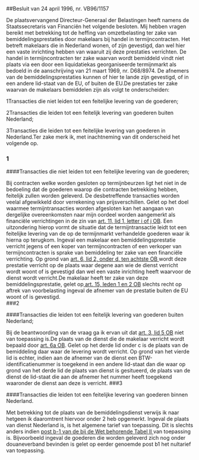 <meta http-equiv='Content-Type' content='text/html; charset=utf-8' />

##Besluit van 24 april 1996, nr. VB96/1157

De plaatsvervangend Directeur-Generaal der Belastingen heeft namens de Staatssecretaris van Financiën het volgende besloten.    Mij hebben vragen bereikt met betrekking tot de heffing van omzetbelasting ter zake van bemiddelingsprestaties door makelaars bij handel in termijncontracten. Het betreft makelaars die in Nederland wonen, of zijn gevestigd, dan wel hier een vaste inrichting hebben van waaruit zij deze prestaties verrichten. De handel in termijncontracten ter zake waarvan wordt bemiddeld vindt niet plaats via een door een liquidatiekas georganiseerde termijnmarkt als bedoeld in de aanschrijving van 21 maart 1969, nr. D68/8974. De afnemers van de bemiddelingsprestaties kunnen of hier te lande zijn gevestigd, of in een andere lid-staat van de EU, of buiten de EU.De prestaties ter zake waarvan de makelaars bemiddelen zijn als volgt te onderscheiden:

1Transacties die niet leiden tot een feitelijke levering van de goederen; 

2Transacties die leiden tot een feitelijk levering van goederen buiten Nederland; 

3Transacties die leiden tot een feitelijke levering van goederen in Nederland.Ter zake merk ik, met inachtneming van dit onderscheid het volgende op.  
### 1  

####Transacties die niet leiden tot een feitelijke levering van de goederen;

Bij contracten welke worden gesloten op termijnbeurzen ligt het niet in de bedoeling dat de goederen waarop die contracten betrekking hebben, feitelijk zullen worden geleverd. De desbetreffende transacties worden veelal afgewikkeld door verrekening van prijsverschillen. Gelet op het doel waarmee termijntransacties worden afgesloten kan het aangaan van dergelijke overeenkomsten naar mijn oordeel worden aangemerkt als financiële verrichtingen in de zin van [art. 11, lid 1, letter i of j OB](../../../../../../../../../wet/wet/op/de/omzetbelasting/1968/BWBR0002629/README.md). Een uitzondering hierop vormt de situatie dat de termijntransactie leidt tot een feitelijke levering van de op de termijnmarkt verhandelde goederen waar ik hierna op terugkom. Ingeval een makelaar een bemiddelingsprestatie verricht jegens of een koper van termijncontracten of een verkoper van termijncontracten is sprake van bemiddeling ter zake van een financiële verrichting. Op grond van [art. 6, lid 2, onder d, ten achtste OB ](../../../../../../../../../wet/wet/op/de/omzetbelasting/1968/BWBR0002629/README.md)wordt deze prestatie verricht op de plaats waar degene aan wie de dienst verricht wordt woont of is gevestigd dan wel een vaste inrichting heeft waarvoor de dienst wordt verricht.De makelaar heeft ter zake van deze bemiddelingsprestatie, gelet op[ art. 15, leden 1 en 2 OB](../../../../../../../../../wet/wet/op/de/omzetbelasting/1968/BWBR0002629/README.md) slechts recht op aftrek van voorbelasting ingeval de afnemer van de prestatie buiten de EU woont of is gevestigd.   
###2 

####Transacties die leiden tot een feitelijk levering van goederen buiten Nederland;

Bij de beantwoording van de vraag ga ik ervan uit dat [art. 3, lid 5 OB](../../../../../../../../../wet/wet/op/de/omzetbelasting/1968/BWBR0002629/README.md) niet van toepassing is.De plaats van de dienst die de makelaar verricht wordt bepaald door [art. 6a OB](../../../../../../../../../wet/wet/op/de/omzetbelasting/1968/BWBR0002629/README.md). Gelet op het derde lid onder c is de plaats van de bemiddeling daar waar de levering wordt verricht. Op grond van het vierde lid is echter, indien aan de afnemer van de dienst een BTW-identificatienummer is toegekend in een andere lid-staat dan die waar op grond van het derde lid de plaats van dienst is gesitueerd, de plaats van de dienst de lid-staat die aan de afnemer het nummer heeft toegekend waaronder de dienst aan deze is verricht.
###3 

####Transacties die leiden tot een feitelijke levering van goederen binnen Nederland. 

Met betrekking tot de plaats van de bemiddelingsdienst verwijs ik naar hetgeen ik daaromtrent hiervoor onder 2 heb opgemerkt. Ingeval de plaats van dienst Nederland is, is het algemene tarief van toepassing. Dit is slechts anders indien [post b-1 van de bij de Wet behorende Tabel II ](../../../../../../../../../wet/wet/op/de/omzetbelasting/1968/BWBR0002629/README.md)van toepassing is. Bijvoorbeeld ingeval de goederen die worden geleverd zich nog onder douaneverband bevinden is gelet op eerder genoemde post b1 het nultarief van toepassing.  
